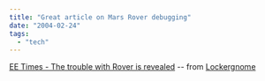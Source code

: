 ```yaml
---
title: "Great article on Mars Rover debugging"
date: "2004-02-24"
tags: 
  - "tech"
---
```


[EE Times - The trouble with Rover is revealed](http://www.eetimes.com/sys/news/OEG20040220S0046 "EE Times - The trouble with Rover is revealed") -- from [Lockergnome](http://www.lockergnome.com)
